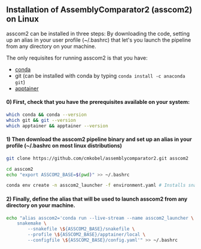 ## Installation of AssemblyComparator2 (asscom2) on Linux

asscom2 can be installed in three steps: By downloading the code, setting up an alias in your user profile (~/.bashrc) that let's you launch the pipeline from any directory on your machine.

The only requisites for running asscom2 is that you have:
  - [conda](https://docs.conda.io/projects/conda/en/latest/user-guide/install/linux.html)
  - git (can be installed with conda by typing `conda install -c anaconda git`)
  - [apptainer](https://apptainer.org/docs/user/main/quick_start.html#installation-request)

#### 0) First, check that you have the prerequisites available on your system:

```bash
which conda && conda --version
which git && git --version
which apptainer && apptainer --version
```

#### 1) Then download the asscom2 pipeline binary and set up an alias in your profile (~/.bashrc on most linux distributions)
```bash
git clone https://github.com/cmkobel/assemblycomparator2.git asscom2

cd asscom2
echo "export ASSCOM2_BASE=$(pwd)" >> ~/.bashrc

conda env create -n asscom2_launcher -f environment.yaml # Installs snakemake and mamba in a specific environment

```


#### 2) Finally, define the alias that will be used to launch asscom2 from any directory on your machine.
```bash
echo "alias asscom2='conda run --live-stream --name asscom2_launcher \
    snakemake \
        --snakefile \${ASSCOM2_BASE}/snakefile \
        --profile \${ASSCOM2_BASE}/apptainer/local \
        --configfile \${ASSCOM2_BASE}/config.yaml'" >> ~/.bashrc


```







